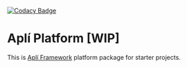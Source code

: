 [![Codacy Badge](https://api.codacy.com/project/badge/Grade/9d0c1e55fa814857b8a042d74dd0943d)](https://www.codacy.com/app/mandrade.danilo/apli-platform?utm_source=github.com&amp;utm_medium=referral&amp;utm_content=dmandrade/apli-platform&amp;utm_campaign=Badge_Grade)

# Aplí Platform [WIP]

This is [Aplí Framework](https://github.com/dmandrade/apli-framework) platform package for starter projects.
